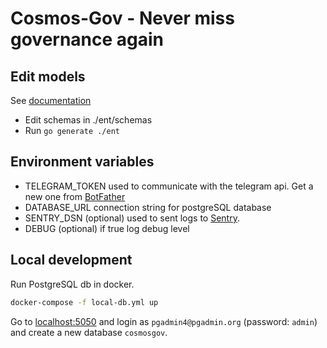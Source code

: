 # Cosmos-Gov - Never miss governance again

## Edit models
See [documentation](https://entgo.io/docs/getting-started)

- Edit schemas in ./ent/schemas
- Run ```go generate ./ent```

## Environment variables
- TELEGRAM_TOKEN used to communicate with the telegram api. Get a new one from [BotFather](https://t.me/BotFather)
- DATABASE_URL connection string for postgreSQL database
- SENTRY_DSN (optional) used to sent logs to [Sentry](https://sentry.io/).
- DEBUG (optional) if true log debug level

## Local development
Run PostgreSQL db in docker.
```bash
docker-compose -f local-db.yml up
```
Go to [localhost:5050](http://localhost:5050) and login as `pgadmin4@pgadmin.org` (password: `admin`) 
and create a new database `cosmosgov`.

